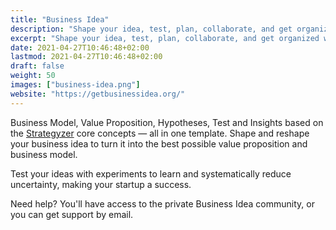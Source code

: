 ```yaml
---
title: "Business Idea"
description: "Shape your idea, test, plan, collaborate, and get organized with Business Idea — all in one Notion template."
excerpt: "Shape your idea, test, plan, collaborate, and get organized with Business Idea — all in one Notion template."
date: 2021-04-27T10:46:48+02:00
lastmod: 2021-04-27T10:46:48+02:00
draft: false
weight: 50
images: ["business-idea.png"]
website: "https://getbusinessidea.org/"
---
```



Business Model, Value Proposition, Hypotheses, Test and Insights based on the <a href="https://www.strategyzer.com/">Strategyzer</a> core concepts — all in one template. Shape and reshape your business idea to turn it into the best possible value proposition and business model.

Test your ideas with experiments to learn and systematically reduce uncertainty, making your startup a success.

Need help? You'll have access to the private Business Idea community, or you can get support by email.
